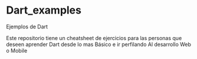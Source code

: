 # Dart_examples
Ejemplos de Dart


Este repositorio tiene un cheatsheet de ejercicios para las personas que deseen aprender Dart desde lo mas Básico e ir perfilando Al desarrollo Web o Mobile
